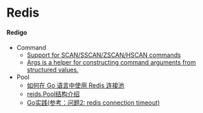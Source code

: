 # Redis

#### Redigo
* Command
  * [Support for SCAN/SSCAN/ZSCAN/HSCAN commands](https://github.com/garyburd/redigo/issues/81)
  * [Args is a helper for constructing command arguments from structured values.](https://godoc.org/github.com/garyburd/redigo/redis#Args)
* Pool
  * [如何在 Go 语言中使用 Redis 连接池](http://geek.csdn.net/news/detail/56388)
  * [reids.Pool结构介绍](http://blog.csdn.net/xiaohu50/article/details/51606349)
  * [Go实践(参考：问题2: redis connection timeout)](http://blog.csdn.net/yunba_io/article/details/46429079)

